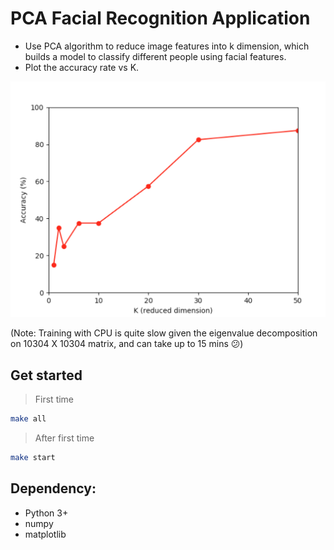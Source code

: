 # PCA Facial Recognition Application

- Use PCA algorithm to reduce image features into k dimension, which builds a model to classify different people using facial features.
- Plot the accuracy rate vs K.

![](./images/plot.png)

(Note: Training with CPU is quite slow given the eigenvalue decomposition on 10304 X 10304 matrix, and can take up to 15 mins 😕)

## Get started

> First time

```bash
make all
```

> After first time

```bash
make start
```


## Dependency:

- Python 3+
- numpy
- matplotlib
